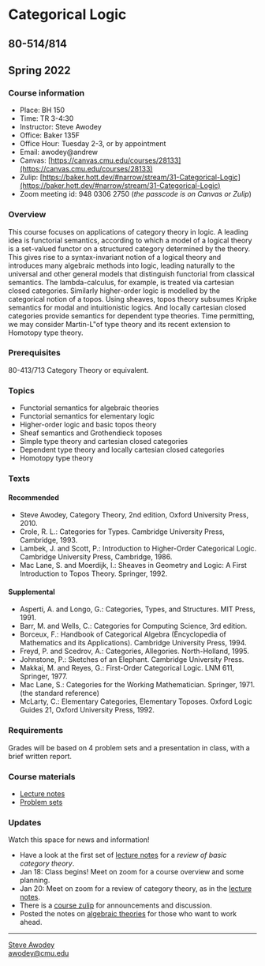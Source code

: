 # Categorical Logic
## 80-514/814
## Spring 2022

### Course information

- Place: BH 150
- Time: TR 3-4:30
- Instructor: Steve Awodey
- Office: Baker 135F
- Office Hour: Tuesday 2-3, or by appointment
- Email: awodey@andrew
- Canvas: [https://canvas.cmu.edu/courses/28133](https://canvas.cmu.edu/courses/28133)
- Zulip: [https://baker.hott.dev/#narrow/stream/31-Categorical-Logic](https://baker.hott.dev/#narrow/stream/31-Categorical-Logic)
- Zoom meeting id: 948 0306 2750 (_the passcode is on Canvas or Zulip_)

### Overview
This course focuses on applications of category theory in logic. 
A leading idea is functorial semantics, according to which a model
of a logical theory is a set-valued functor on a structured category determined
by the theory. This gives rise to a syntax-invariant notion of a logical theory
and introduces many algebraic methods into logic, leading naturally to
the universal and other general models that distinguish functorial from
classical semantics.  The lambda-calculus, for example, is treated via cartesian closed categories. Similarly higher-order logic is modelled by the categorical notion of a topos.  Using sheaves, topos theory subsumes Kripke semantics for modal and intuitionistic logics. And locally cartesian closed categories provide semantics for dependent type theories.  Time permitting, we may consider Martin-L"of type theory and its recent extension to Homotopy type theory.

### Prerequisites
80-413/713 Category Theory or equivalent.

### Topics

- Functorial semantics for algebraic theories
- Functorial semantics for elementary logic
- Higher-order logic and basic topos theory
- Sheaf semantics and Grothendieck toposes
- Simple type theory and cartesian closed categories
- Dependent type theory and locally cartesian closed categories
- Homotopy type theory

### Texts
#### Recommended

- Steve Awodey, Category Theory, 2nd edition, Oxford University Press, 2010.
- Crole, R. L.: Categories for Types. Cambridge University Press, Cambridge, 1993.
- Lambek, J. and Scott, P.: Introduction to Higher-Order Categorical Logic. Cambridge University Press, Cambridge, 1986.
- Mac Lane, S. and Moerdijk, I.: Sheaves in Geometry and Logic: A First Introduction to Topos Theory. Springer, 1992.

#### Supplemental

- Asperti, A. and Longo, G.: Categories, Types, and Structures. MIT Press, 1991.
- Barr, M. and Wells, C.: Categories for Computing Science, 3rd edition.
- Borceux, F.: Handbook of Categorical Algebra (Encyclopedia of Mathematics and its Applications). Cambridge University Press, 1994.
- Freyd, P. and Scedrov, A.: Categories, Allegories. North-Holland, 1995.
- Johnstone, P.: Sketches of an Elephant. Cambridge University Press.
- Makkai, M. and Reyes, G.: First-Order Categorical Logic. LNM 611, Springer, 1977.
- Mac Lane, S.: Categories for the Working Mathematician. Springer, 1971. (the standard reference)
- McLarty, C.: Elementary Categories, Elementary Toposes. Oxford Logic Guides 21, Oxford University Press, 1992.

### Requirements

Grades will be based on 4 problem sets and a presentation in class, with a brief written report.

### Course materials

- [Lecture notes](/catlog/notes/)
- [Problem sets](../../)

### Updates
Watch this space for news and information!

- Have a look at the first set of [lecture notes](/catlog/notes/catlog0.pdf) for a _review of basic category theory_.
- Jan 18: Class begins! Meet on zoom for a course overview and some planning.
- Jan 20: Meet on zoom for a review of category theory, as in the [lecture notes](/catlog/notes/catlog0.pdf).
- There is a [course zulip](https://baker.hott.dev/#narrow/stream/31-Categorical-Logic) for announcements and discussion.
- Posted the notes on [algebraic theories](/catlog/notes/catlog1.pdf) for those who want to work ahead.

<hr WIDTH="100%">
<div CLASS="bottom"><a href="http://www.andrew.cmu.edu/~awodey/"></a></div>


<p CLASS="bottom"><a href="http://www.andrew.cmu.edu/~awodey/">Steve Awodey</a>
<br><a href="mailto:awodey@cmu.edu">awodey@cmu.edu</a>
